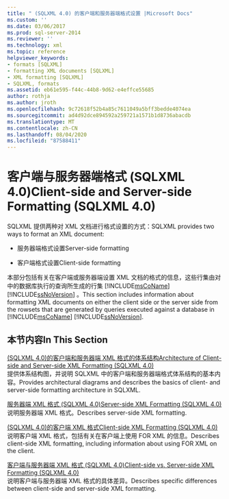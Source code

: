 ```yaml
---
title: " (SQLXML 4.0) 的客户端和服务器端格式设置 |Microsoft Docs"
ms.custom: ''
ms.date: 03/06/2017
ms.prod: sql-server-2014
ms.reviewer: ''
ms.technology: xml
ms.topic: reference
helpviewer_keywords:
- formats [SQLXML]
- formatting XML documents [SQLXML]
- XML formatting [SQLXML]
- SQLXML, formats
ms.assetid: eb61e595-f44c-44b8-9d62-e4effce55685
author: rothja
ms.author: jroth
ms.openlocfilehash: 9c72618f52b4a85c7611049a5bff3bedde4074ea
ms.sourcegitcommit: ad4d92dce894592a259721a1571b1d8736abacdb
ms.translationtype: MT
ms.contentlocale: zh-CN
ms.lasthandoff: 08/04/2020
ms.locfileid: "87588411"
---
```

# <a name="client-side-and-server-side-formatting-sqlxml-40"></a><span data-ttu-id="da958-102">客户端与服务器端格式 (SQLXML 4.0)</span><span class="sxs-lookup"><span data-stu-id="da958-102">Client-side and Server-side Formatting (SQLXML 4.0)</span></span>
  <span data-ttu-id="da958-103">SQLXML 提供两种对 XML 文档进行格式设置的方式：</span><span class="sxs-lookup"><span data-stu-id="da958-103">SQLXML provides two ways to format an XML document:</span></span>  
  
-   <span data-ttu-id="da958-104">服务器端格式设置</span><span class="sxs-lookup"><span data-stu-id="da958-104">Server-side formatting</span></span>  
  
-   <span data-ttu-id="da958-105">客户端格式设置</span><span class="sxs-lookup"><span data-stu-id="da958-105">Client-side formatting</span></span>  
  
 <span data-ttu-id="da958-106">本部分包括有关在客户端或服务器端设置 XML 文档的格式的信息，这些行集由对中的数据库执行的查询所生成的行集 [!INCLUDE[msCoName](../../../includes/msconame-md.md)] [!INCLUDE[ssNoVersion](../../../includes/ssnoversion-md.md)] 。</span><span class="sxs-lookup"><span data-stu-id="da958-106">This section includes information about formatting XML documents on either the client side or the server side from the rowsets that are generated by queries executed against a database in [!INCLUDE[msCoName](../../../includes/msconame-md.md)] [!INCLUDE[ssNoVersion](../../../includes/ssnoversion-md.md)].</span></span>  
  
## <a name="in-this-section"></a><span data-ttu-id="da958-107">本节内容</span><span class="sxs-lookup"><span data-stu-id="da958-107">In This Section</span></span>  
 [<span data-ttu-id="da958-108">&#40;SQLXML 4.0&#41;的客户端和服务器端 XML 格式的体系结构</span><span class="sxs-lookup"><span data-stu-id="da958-108">Architecture of Client-side and Server-side XML Formatting &#40;SQLXML 4.0&#41;</span></span>](server-side-xml-formatting-sqlxml-4-0.md)  
 <span data-ttu-id="da958-109">提供体系结构图，并说明 SQLXML 中的客户端和服务器端格式体系结构的基本内容。</span><span class="sxs-lookup"><span data-stu-id="da958-109">Provides architectural diagrams and describes the basics of client- and server-side formatting architecture in SQLXML.</span></span>  
  
 [<span data-ttu-id="da958-110">服务器端 XML 格式 &#40;SQLXML 4.0&#41;</span><span class="sxs-lookup"><span data-stu-id="da958-110">Server-side XML Formatting &#40;SQLXML 4.0&#41;</span></span>](server-side-xml-formatting-sqlxml-4-0.md)  
 <span data-ttu-id="da958-111">说明服务器端 XML 格式。</span><span class="sxs-lookup"><span data-stu-id="da958-111">Describes server-side XML formatting.</span></span>  
  
 [<span data-ttu-id="da958-112">&#40;SQLXML 4.0&#41;的客户端 XML 格式</span><span class="sxs-lookup"><span data-stu-id="da958-112">Client-side XML Formatting &#40;SQLXML 4.0&#41;</span></span>](client-side-xml-formatting-sqlxml-4-0.md)  
 <span data-ttu-id="da958-113">说明客户端 XML 格式，包括有关在客户端上使用 FOR XML 的信息。</span><span class="sxs-lookup"><span data-stu-id="da958-113">Describes client-side XML formatting, including information about using FOR XML on the client.</span></span>  
  
 [<span data-ttu-id="da958-114">客户端与服务器端 XML 格式 &#40;SQLXML 4.0&#41;</span><span class="sxs-lookup"><span data-stu-id="da958-114">Client-side vs. Server-side XML Formatting &#40;SQLXML 4.0&#41;</span></span>](client-side-vs-server-side-xml-formatting-sqlxml-4-0.md)  
 <span data-ttu-id="da958-115">说明客户端与服务器端 XML 格式的具体差异。</span><span class="sxs-lookup"><span data-stu-id="da958-115">Describes specific differences between client-side and server-side XML formatting.</span></span>  
  
  
